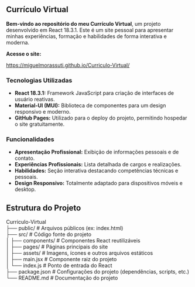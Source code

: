 ## Currículo Virtual

**Bem-vindo ao repositório do meu Currículo Virtual**, um projeto desenvolvido em React 18.3.1. Este é um site pessoal para apresentar minhas experiências, formação e habilidades de forma interativa e moderna.

**Acesse o site:** 

https://miguelmorassuti.github.io/Curriculo-Virtual/

### Tecnologias Utilizadas

* **React 18.3.1:** Framework JavaScript para criação de interfaces de usuário reativas.
* **Material-UI (MUI):** Biblioteca de componentes para um design responsivo e moderno.
* **GitHub Pages:** Utilizado para o deploy do projeto, permitindo hospedar o site gratuitamente.

### Funcionalidades

* **Apresentação Profissional:** Exibição de informações pessoais e de contato.
* **Experiências Profissionais:** Lista detalhada de cargos e realizações.
* **Habilidades:** Seção interativa destacando competências técnicas e pessoais.
* **Design Responsivo:** Totalmente adaptado para dispositivos móveis e desktop.

## Estrutura do Projeto

Curriculo-Virtual \
├── public/                      # Arquivos públicos (ex: index.html) \
├── src/                         # Código fonte do projeto \
│   ├── components/              # Componentes React reutilizáveis \
│   ├── pages/                   # Páginas principais do site \
│   ├── assets/                  # Imagens, ícones e outros arquivos estáticos \
│   ├── main.jsx                   # Componente raiz do projeto \
│   └── index.js                 # Ponto de entrada do React \
├── package.json                 # Configurações do projeto (dependências, scripts, etc.) \
└── README.md                    # Documentação do projeto
